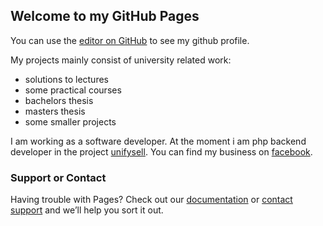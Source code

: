 ## Welcome to my GitHub Pages

You can use the [editor on GitHub](https://github.com/ThomasRueckert/) to see my github profile.

My projects mainly consist of university related work:

- solutions to lectures
- some practical courses
- bachelors thesis
- masters thesis
- some smaller projects

I am working as a software developer.
At the moment i am php backend developer in the project [unifysell](https://github.com/unifysell).
You can find my business on [facebook](https://www.facebook.com/thomasrueckertsoftwareentwicklung).

### Support or Contact

Having trouble with Pages? Check out our [documentation](https://help.github.com/categories/github-pages-basics/) or [contact support](https://github.com/contact) and we’ll help you sort it out.

